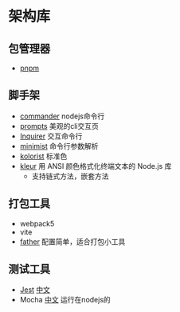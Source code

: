 <!--
 * @Desc: 
 * @Author: 曾茹菁
 * @Date: 2022-08-14 11:02:32
 * @LastEditors: 曾茹菁
 * @LastEditTime: 2022-08-17 17:33:39
-->
# 架构库
## 包管理器
- [pnpm](https://www.pnpm.cn/)
## 脚手架
- [commander](https://www.npmjs.com/package/commander) nodejs命令行
- [prompts](https://www.npmjs.com/package/prompts) 美观的cli交互页
- [Inquirer](https://github.com/SBoudrias/Inquirer.js/) 交互命令行
- [minimist](https://www.npmjs.com/package/minimist) 命令行参数解析
- [kolorist](https://www.npmjs.com/package/kolorist) 标准色
- [kleur](https://github.com/lukeed/kleur)  用 ANSI 颜色格式化终端文本的 Node.js 库
  - 支持链式方法，嵌套方法
## 打包工具
- webpack5
- vite
- [father](https://github.com/umijs/father) 配置简单，适合打包小工具
## 测试工具
- [Jest](https://github.com/facebook/jest) [中文](https://www.jestjs.cn/) 
- Mocha [中文](https://mochajs.cn/) 运行在nodejs的
